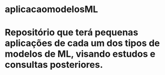# aplicacaomodelosML

# Repositório que terá pequenas aplicações de cada um dos tipos de modelos de ML, visando estudos e consultas posteriores.
